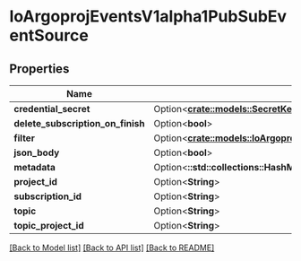 # IoArgoprojEventsV1alpha1PubSubEventSource

## Properties

Name | Type | Description | Notes
------------ | ------------- | ------------- | -------------
**credential_secret** | Option<[**crate::models::SecretKeySelector**](SecretKeySelector.md)> |  | [optional]
**delete_subscription_on_finish** | Option<**bool**> |  | [optional]
**filter** | Option<[**crate::models::IoArgoprojEventsV1alpha1EventSourceFilter**](io.argoproj.events.v1alpha1.EventSourceFilter.md)> |  | [optional]
**json_body** | Option<**bool**> |  | [optional]
**metadata** | Option<**::std::collections::HashMap<String, String>**> |  | [optional]
**project_id** | Option<**String**> |  | [optional]
**subscription_id** | Option<**String**> |  | [optional]
**topic** | Option<**String**> |  | [optional]
**topic_project_id** | Option<**String**> |  | [optional]

[[Back to Model list]](../README.md#documentation-for-models) [[Back to API list]](../README.md#documentation-for-api-endpoints) [[Back to README]](../README.md)


